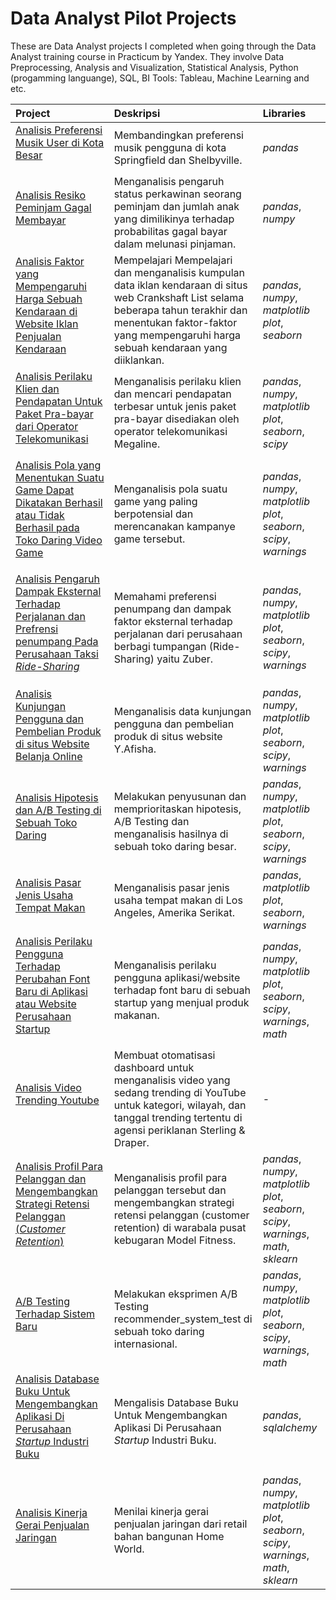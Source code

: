 # Data Analyst Pilot Projects
These are Data Analyst projects I completed when going through the Data Analyst training course in Practicum by Yandex. They involve Data Preprocessing, Analysis and Visualization, Statistical Analysis, Python (progamming languange), SQL, BI Tools: Tableau, Machine Learning and etc.

Project | Deskripsi | Libraries
:-------- | :------------ | :-------- |
<a href="https://github.com/ariqdewop/Practicum_Data_Analyst/tree/Project-01" title="Analisis Preferensi Musik User di Kota Besar"> Analisis Preferensi Musik User di Kota Besar</a></p> | Membandingkan preferensi musik pengguna di kota Springfield dan Shelbyville. | *pandas*
<a href="https://github.com/ariqdewop/Practicum_Data_Analyst/tree/Project-02" title="Analisis Resiko Peminjam Gagal Membayar"> Analisis Resiko Peminjam Gagal Membayar</a></p> | Menganalisis pengaruh status perkawinan seorang peminjam dan jumlah anak yang dimilikinya terhadap probabilitas gagal bayar dalam melunasi pinjaman. | *pandas*, *numpy*
<a href="https://github.com/ariqdewop/Practicum_Data_Analyst/tree/Project-03" title="Analisis Faktor yang Mempengaruhi Harga Sebuah Kendaraan di Website Iklan Penjualan Kendaraan"> Analisis Faktor yang Mempengaruhi Harga Sebuah Kendaraan di Website Iklan Penjualan Kendaraan</a></p> | Mempelajari Mempelajari dan menganalisis kumpulan data iklan kendaraan di situs web Crankshaft List selama beberapa tahun terakhir dan menentukan faktor-faktor yang mempengaruhi harga sebuah kendaraan yang diiklankan. | *pandas*, *numpy*, *matplotlib plot*, *seaborn*
<a href="https://github.com/ariqdewop/Practicum_Data_Analyst/tree/Project-04" title="Analisis Perilaku Klien dan Pendapatan Untuk Paket Pra-bayar dari Operator Telekomunikasi"> Analisis Perilaku Klien dan Pendapatan Untuk Paket Pra-bayar dari Operator Telekomunikasi</a></p> | Menganalisis perilaku klien dan mencari pendapatan terbesar untuk jenis paket pra-bayar disediakan oleh operator telekomunikasi Megaline. | *pandas*, *numpy*, *matplotlib plot*, *seaborn*, *scipy*
<a href="https://github.com/ariqdewop/Practicum_Data_Analyst/tree/Project-05" title="Analisis Pola yang Menentukan Suatu Game Dapat Dikatakan Berhasil atau Tidak Berhasil pada Toko Daring Video Game"> Analisis Pola yang Menentukan Suatu Game Dapat Dikatakan Berhasil atau Tidak Berhasil pada Toko Daring Video Game</a></p> | Menganalisis pola suatu game yang paling berpotensial dan merencanakan kampanye game tersebut. | *pandas*, *numpy*, *matplotlib plot*, *seaborn*, *scipy*, *warnings*
<a href="https://github.com/ariqdewop/Practicum_Data_Analyst/tree/Project-06" title="Analisis Pengaruh Dampak Eksternal Terhadap Perjalanan dan Prefrensi penumpang Pada Perusahaan Taksi *Ride-Sharing*"> Analisis Pengaruh Dampak Eksternal Terhadap Perjalanan dan Prefrensi penumpang Pada Perusahaan Taksi *Ride-Sharing*</a></p> | Memahami preferensi penumpang dan dampak faktor eksternal terhadap perjalanan dari perusahaan berbagi tumpangan (Ride-Sharing) yaitu Zuber. | *pandas*, *numpy*, *matplotlib plot*, *seaborn*, *scipy*, *warnings*
<a href="https://github.com/ariqdewop/Practicum_Data_Analyst/tree/Project-07" title="Analisis Kunjungan Pengguna dan Pembelian Produk di situs Website Belanja Online"> Analisis Kunjungan Pengguna dan Pembelian Produk di situs Website Belanja Online</a></p> | Menganalisis data kunjungan pengguna dan pembelian produk di situs website Y.Afisha. | *pandas*, *numpy*, *matplotlib plot*, *seaborn*, *scipy*, *warnings*
<a href="https://github.com/ariqdewop/Practicum_Data_Analyst/tree/Project-08" title="Analisis Hipotesis dan A/B Testing di Sebuah Toko Daring"> Analisis Hipotesis dan A/B Testing di Sebuah Toko Daring</a></p> | Melakukan penyusunan dan memprioritaskan hipotesis, A/B Testing dan menganalisis hasilnya di sebuah toko daring besar. | *pandas*, *numpy*, *matplotlib plot*, *seaborn*, *scipy*, *warnings*
<a href="https://github.com/ariqdewop/Practicum_Data_Analyst/tree/Project-09" title="Analisis Pasar Jenis Usaha Tempat Makan"> Analisis Pasar Jenis Usaha Tempat Makan</a></p> | Menganalisis pasar jenis usaha tempat makan di Los Angeles, Amerika Serikat. | *pandas*, *matplotlib plot*, *seaborn*, *warnings*
<a href="https://github.com/ariqdewop/Practicum_Data_Analyst/tree/Project-10" title="Analisis Perilaku Pengguna Terhadap Perubahan Font Baru di Aplikasi atau Website Perusahaan Startup"> Analisis Perilaku Pengguna Terhadap Perubahan Font Baru di Aplikasi atau Website Perusahaan Startup</a></p> | Menganalisis perilaku pengguna aplikasi/website terhadap font baru di sebuah startup yang menjual produk makanan. | *pandas*, *numpy*, *matplotlib plot*, *seaborn*, *scipy*, *warnings*, *math*
<a href="https://github.com/ariqdewop/Practicum_Data_Analyst/tree/Project-11" title="Analisis Video Trending Youtube"> Analisis Video Trending Youtube</a></p> | Membuat otomatisasi dashboard untuk menganalisis video yang sedang trending di YouTube untuk kategori, wilayah, dan tanggal trending tertentu di agensi periklanan Sterling & Draper. | -
<a href="https://github.com/ariqdewop/Practicum_Data_Analyst/tree/Project-12" title="Analisis Profil Para Pelanggan dan Mengembangkan Strategi Retensi Pelanggan (*Customer Retention*)"> Analisis Profil Para Pelanggan dan Mengembangkan Strategi Retensi Pelanggan (*Customer Retention*)</a></p> | Menganalisis profil para pelanggan tersebut dan mengembangkan strategi retensi pelanggan (customer retention) di warabala pusat kebugaran Model Fitness. | *pandas*, *numpy*, *matplotlib plot*, *seaborn*, *scipy*, *warnings*, *math*, *sklearn*
<a href="https://github.com/ariqdewop/Practicum_Data_Analyst/tree/Project-13A" title="A/B Testing Terhadap Sistem Baru"> A/B Testing Terhadap Sistem Baru</a></p> | Melakukan eksprimen A/B Testing recommender_system_test di sebuah toko daring internasional. | *pandas*, *numpy*, *matplotlib plot*, *seaborn*, *scipy*, *warnings*, *math*
<a href="https://github.com/ariqdewop/Practicum_Data_Analyst/tree/Project-13B" title="Analisis Database Buku Untuk Mengembangkan Aplikasi Bagi Pecinta Buku"> Analisis Database Buku Untuk Mengembangkan Aplikasi Di Perusahaan *Startup* Industri Buku</a></p> | Mengalisis Database Buku Untuk Mengembangkan Aplikasi Di Perusahaan *Startup* Industri Buku. | *pandas*, *sqlalchemy*
<a href="https://github.com/ariqdewop/Practicum_Data_Analyst/tree/Project-13C" title="Analisis Kinerja Gerai Penjualan Jaringan"> Analisis Kinerja Gerai Penjualan Jaringan</a></p> | Menilai kinerja gerai penjualan jaringan dari retail bahan bangunan Home World. | *pandas*, *numpy*, *matplotlib plot*, *seaborn*, *scipy*, *warnings*, *math*, *sklearn*
